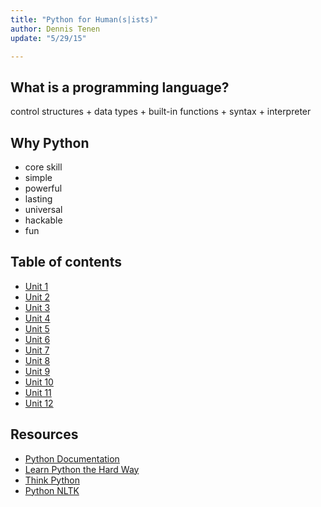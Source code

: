 ```yaml
---
title: "Python for Human(s|ists)"
author: Dennis Tenen
update: "5/29/15"

---
```


## What is a programming language?

control structures + data types + built-in functions + syntax + interpreter

## Why Python

- core skill
- simple
- powerful
- lasting
- universal
- hackable
- fun

## Table of contents

- [Unit 1](https://github.com/denten/dhnotes/blob/master/python/python-1.md)
- [Unit 2](https://github.com/denten/dhnotes/blob/master/python/python-2.md)
- [Unit 3](https://github.com/denten/dhnotes/blob/master/python/python-3.md)
- [Unit 4]()
- [Unit 5]()
- [Unit 6]()
- [Unit 7]()
- [Unit 8]()
- [Unit 9]()
- [Unit 10]()
- [Unit 11]()
- [Unit 12]()

## Resources

- [Python Documentation](https://www.python.org/doc/)
- [Learn Python the Hard Way](http://learnpythonthehardway.org/book/index.html)
- [Think Python](http://www.greenteapress.com/thinkpython/html/index.html)
- [Python NLTK](http://www.nltk.org/)

